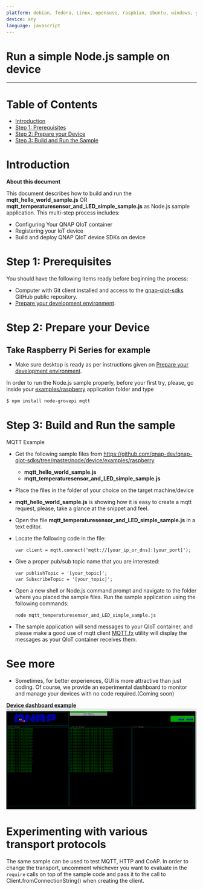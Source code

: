```yaml
---
platform: debian, fedora, Linux, opensuse, raspbian, Ubuntu, windows, yocto 
device: any
language: javascript
---
```


Run a simple Node.js sample on device
===
---

# Table of Contents

-   [Introduction](#Introduction)
-   [Step 1: Prerequisites](#Prerequisites)
-   [Step 2: Prepare your Device](#PrepareDevice)
-   [Step 3: Build and Run the Sample](#Build)

<a name="Introduction"></a>
# Introduction

**About this document**

This document describes how to build and run the **mqtt_hello_world_sample.js** OR **mqtt_temperaturesensor_and_LED_simple_sample.js** as Node.js sample application. This multi-step process includes:
-   Configuring Your QNAP QIoT container
-   Registering your IoT device
-   Build and deploy QNAP QIoT device SDKs on device

<a name="Prerequisites"></a>
# Step 1: Prerequisites

You should have the following items ready before beginning the process:
-   Computer with Git client installed and access to the
    [qnap-qiot-sdks](https://github.com/qnap-dev/qnap-qiot-sdks) GitHub public repository.
-   [Prepare your development environment](node-dev-env-setup.md).

<a name="PrepareDevice"></a>
# Step 2: Prepare your Device
## Take Raspberry Pi Series for example
-   Make sure desktop is ready as per instructions given on [Prepare your development environment][lnk-setup-devbox].

In order to run the Node.js sample properly, before your first try, please, go inside your [examples/raspberry](../../node/device/examples/raspberry) application folder and type
```bash
$ npm install node-grovepi mqtt
```

# Step 3: Build and Run the sample

MQTT Example

- Get the following sample files from https://github.com/qnap-dev/qnap-qiot-sdks/tree/master/node/device/examples/raspberry
    - **mqtt_hello_world_sample.js**
    - **mqtt_temperaturesensor_and_LED_simple_sample.js**

- Place the files in the folder of your choice on the target machine/device

- **mqtt_hello_world_sample.js** is showing how it is easy to create a mqtt request, please, take a glance at the snippet and feel.

- Open the file **mqtt_temperaturesensor_and_LED_simple_sample.js** in a text editor.

- Locate the following code in the file:

    ```
    var client = mqtt.connect('mqtt://[your_ip_or_dns]:[your_port]');
    ```

- Give a proper pub/sub topic name that you are interested:

    ```
    var publishTopic = '[your_topic]';
    var SubscribeTopic = '[your_topic]';
    ```
- Open a new shell or Node.js command prompt and navigate to the folder where you placed the sample files. Run the sample application using the following commands:

    ```
    node mqtt_temperaturesensor_and_LED_simple_sample.js
    ```

- The sample application will send messages to your QIoT container, and please make a good use of mqtt client [MQTT.fx](http://mqttfx.jfx4ee.org/index.php/download) utility will display the messages as your QIoT container receives them.

# See more
- Sometimes, for better experiences, GUI is more attractive than just coding. Of course, we provide an experimental dashboard to monitor and manage your devices with no code required.(Coming soon)

**[Device dashboard example](../../node/device/examples/mqtt_temperaturesensor_and_LED_dash_sample.js)**
![Picture](../media/node-mqtt-dash-example.png)


# Experimenting with various transport protocols
The same sample can be used to test MQTT, HTTP and CoAP. In order to change the transport, uncomment whichever you want to evaluate in the `require` calls on top of the sample code and pass it to the call to Client.fromConnectionString() when creating the client.


[lnk-setup-devbox]: node-dev-env-setup.md
